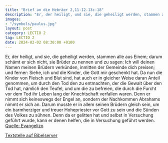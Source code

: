 ```yaml
---
title: "Brief an die Hebräer 2,11-12.13c-18"
description: "Er, der heiligt, und sie, die geheiligt werden, stammen alle aus Einem; darum schämt er sich nicht, sie Brüder zu nennen und zu sagen: Ich will deinen Namen meinen Brüdern verkünden, inmitten der Gemeinde dich preisen; und ferner: Siehe, ich und die Kinder, die Gott mir geschenkt...."
images:
- "/symbols/paulus.jpg"
layout: post
category: LECTIO 2
tag: LECTIO 2
date: 2024-02-02 08:30:00 +0100
---
```

Er, der heiligt, und sie, die geheiligt werden, stammen alle aus Einem; darum schämt er sich nicht, sie Brüder zu nennen
und zu sagen: Ich will deinen Namen meinen Brüdern verkünden, inmitten der Gemeinde dich preisen;
und ferner: Siehe, ich und die Kinder, die Gott mir geschenkt hat.<!--more-->
Da nun die Kinder von Fleisch und Blut sind, hat auch er in gleicher Weise daran Anteil genommen, um durch den Tod den zu entmachten, der die Gewalt über den Tod hat, nämlich den Teufel,
und um die zu befreien, die durch die Furcht vor dem Tod ihr Leben lang der Knechtschaft verfallen waren.
Denn er nimmt sich keineswegs der Engel an, sondern der Nachkommen Abrahams nimmt er sich an.
Darum musste er in allem seinen Brüdern gleich sein, um ein barmherziger und treuer Hohepriester vor Gott zu sein und die Sünden des Volkes zu sühnen.
Denn da er gelitten hat und selbst in Versuchung geführt wurde, kann er denen helfen, die in Versuchung geführt werden.<br>
[Quelle: Evangelizo](https://evangeliumtagfuertag.org/DE/gospel)

[Textstelle auf Bibelserver](https://www.bibleserver.com/EU/Hebräer2,11-12.13c-18)
